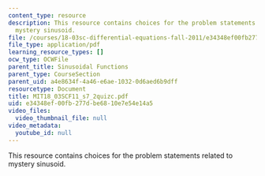 ```yaml
---
content_type: resource
description: This resource contains choices for the problem statements related to
  mystery sinusoid.
file: /courses/18-03sc-differential-equations-fall-2011/e34348ef00fb277dbe6810e7e54e14a5_MIT18_03SCF11_s7_2quizc.pdf
file_type: application/pdf
learning_resource_types: []
ocw_type: OCWFile
parent_title: Sinusoidal Functions
parent_type: CourseSection
parent_uid: a4e8634f-4a46-e6ae-1032-0d6aed6b9dff
resourcetype: Document
title: MIT18_03SCF11_s7_2quizc.pdf
uid: e34348ef-00fb-277d-be68-10e7e54e14a5
video_files:
  video_thumbnail_file: null
video_metadata:
  youtube_id: null
---
```

This resource contains choices for the problem statements related to mystery sinusoid.

